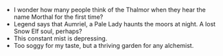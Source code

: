 - I wonder how many people think of the Thalmor when they hear the name Morthal for the first time?
- Legend says that Aumriel, a Pale Lady haunts the moors at night. A lost Snow Elf soul, perhaps?
- This constant mist is depressing.
- Too soggy for my taste, but a thriving garden for any alchemist.
